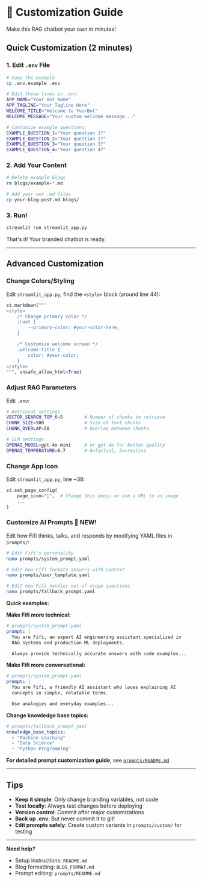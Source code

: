 # 🎨 Customization Guide

Make this RAG chatbot your own in minutes!

## Quick Customization (2 minutes)

### 1. Edit `.env` File

```bash
# Copy the example
cp .env.example .env

# Edit these lines in .env:
APP_NAME="Your Bot Name"
APP_TAGLINE="Your Tagline Here"
WELCOME_TITLE="Welcome to YourBot"
WELCOME_MESSAGE="Your custom welcome message..."

# Customize example questions:
EXAMPLE_QUESTION_1="Your question 1?"
EXAMPLE_QUESTION_2="Your question 2?"
EXAMPLE_QUESTION_3="Your question 3?"
EXAMPLE_QUESTION_4="Your question 4?"
```

### 2. Add Your Content

```bash
# Delete example blogs
rm blogs/example-*.md

# Add your own .md files
cp your-blog-post.md blogs/
```

### 3. Run!

```bash
streamlit run streamlit_app.py
```

That's it! Your branded chatbot is ready.

---

## Advanced Customization

### Change Colors/Styling

Edit `streamlit_app.py`, find the `<style>` block (around line 44):

```python
st.markdown("""
<style>
    /* Change primary color */
    :root {
        --primary-color: #your-color-here;
    }

    /* Customize welcome screen */
    .welcome-title {
        color: #your-color;
    }
</style>
""", unsafe_allow_html=True)
```

### Adjust RAG Parameters

Edit `.env`:

```bash
# Retrieval settings
VECTOR_SEARCH_TOP_K=5        # Number of chunks to retrieve
CHUNK_SIZE=500               # Size of text chunks
CHUNK_OVERLAP=50             # Overlap between chunks

# LLM settings
OPENAI_MODEL=gpt-4o-mini     # or gpt-4o for better quality
OPENAI_TEMPERATURE=0.7       # 0=factual, 2=creative
```

### Change App Icon

Edit `streamlit_app.py`, line ~38:

```python
st.set_page_config(
    page_icon="🤖",  # Change this emoji or use a URL to an image
    ...
)
```

### Customize AI Prompts 🎯 NEW!

Edit how Fifi thinks, talks, and responds by modifying YAML files in `prompts/`:

```bash
# Edit Fifi's personality
nano prompts/system_prompt.yaml

# Edit how Fifi formats answers with context
nano prompts/user_template.yaml

# Edit how Fifi handles out-of-scope questions
nano prompts/fallback_prompt.yaml
```

**Quick examples:**

**Make Fifi more technical:**
```yaml
# prompts/system_prompt.yaml
prompt: |
  You are Fifi, an expert AI engineering assistant specialized in
  RAG systems and production ML deployments.

  Always provide technically accurate answers with code examples...
```

**Make Fifi more conversational:**
```yaml
# prompts/system_prompt.yaml
prompt: |
  You are Fifi, a friendly AI assistant who loves explaining AI
  concepts in simple, relatable terms.

  Use analogies and everyday examples...
```

**Change knowledge base topics:**
```yaml
# prompts/fallback_prompt.yaml
knowledge_base_topics:
  - "Machine Learning"
  - "Data Science"
  - "Python Programming"
```

**For detailed prompt customization guide**, see [`prompts/README.md`](../prompts/README.md)

---

## Tips

- **Keep it simple**: Only change branding variables, not code
- **Test locally**: Always test changes before deploying
- **Version control**: Commit after major customizations
- **Back up .env**: But never commit it to git!
- **Edit prompts safely**: Create custom variants in `prompts/custom/` for testing

---

**Need help?**
- Setup instructions: `README.md`
- Blog formatting: `BLOG_FORMAT.md`
- Prompt editing: `prompts/README.md`
